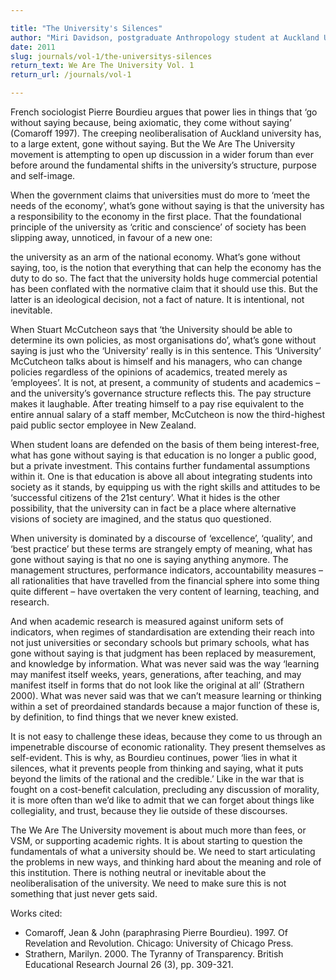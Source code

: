 ```yaml
---

title: "The University's Silences"
author: "Miri Davidson, postgraduate Anthropology student at Auckland University"
date: 2011
slug: journals/vol-1/the-universitys-silences
return_text: We Are The University Vol. 1
return_url: /journals/vol-1

---
```


French sociologist Pierre Bourdieu argues that power lies in things that ‘go without saying because, being axiomatic, they come without saying’ (Comaroff 1997).
The creeping neoliberalisation of Auckland university has, to a large extent, gone without saying. But the We Are The University movement is attempting to open up discussion in a wider forum than ever before around the fundamental shifts in the university’s structure, purpose and self-image.

When the government claims that universities must do more to ‘meet the needs of the economy’, what’s gone without saying is that the university has a responsibility to the economy in the first place. That the foundational principle of the university as ‘critic and conscience’ of society has been slipping away, unnoticed, in favour of a new one:

the university as an arm of the national economy. What’s gone without saying, too, is the notion that everything that can help the economy has the duty to do so. The fact that the university holds huge commercial potential has been conflated with the normative claim that it should use this. But the latter is an ideological decision, not a fact of nature. It is intentional, not inevitable.

When Stuart McCutcheon says that ‘the University should be able to determine its own policies, as most organisations do’, what’s gone without saying is just who the ‘University’ really is in this sentence. This ‘University’ McCutcheon talks about is himself and his managers, who can change policies regardless of the opinions of academics, treated merely as ‘employees’. It is not, at present, a community of students and academics – and the university’s governance structure reflects this. The pay structure makes it laughable. After treating himself to a pay rise equivalent to the entire annual salary of a staff member, McCutcheon is now the third-highest paid public sector employee in New Zealand.

When student loans are defended on the basis of them being interest-free, what has gone without saying is that education is no longer a public good, but a private investment. This contains further fundamental assumptions within it. One is that education is above all about integrating students into society as it stands, by equipping us with the right skills and attitudes to be ‘successful citizens of the 21st century’. What it hides is the other possibility, that the university can in fact be a place where alternative visions of society are imagined, and the status quo questioned.

When university is dominated by a discourse of ‘excellence’, ‘quality’, and ‘best practice’ but these terms are strangely empty of meaning, what has gone without saying is that no one is saying anything anymore. The management structures, performance indicators, accountability measures – all rationalities that have travelled from the financial sphere into some thing quite different – have overtaken the very content of learning, teaching, and research.

And when academic research is measured against uniform sets of indicators, when regimes of standardisation are extending their reach into not just universities or secondary schools but primary schools, what has gone without saying is that judgment has been replaced by measurement, and knowledge by information. What was never said was the way ‘learning may manifest itself weeks, years, generations, after teaching, and may manifest itself in forms that do not look like the original at all’ (Strathern 2000). What was never said was that we can’t measure learning or thinking within a set of preordained standards because a major function of these is, by definition, to find things that we never knew existed.

It is not easy to challenge these ideas, because they come to us through an impenetrable discourse of economic rationality. They present themselves as self-evident. This is why, as Bourdieu continues, power ‘lies in what it silences, what it prevents people from thinking and saying, what it puts beyond the limits of the rational and the credible.’ Like in the war that is fought on a cost-benefit calculation, precluding any discussion of morality, it is more often than we’d like to admit that we can forget about things like collegiality, and trust, because they lie outside of these discourses.

The We Are The University movement is about much more than fees, or VSM, or supporting academic rights. It is about starting to question the fundamentals of what a university should be. We need to start articulating the problems in new ways, and thinking hard about the meaning and role of this institution. There is nothing neutral or inevitable about the neoliberalisation of the university. We need to make sure this is not something that just never gets said.

Works cited:
- Comaroff, Jean & John (paraphrasing Pierre Bourdieu). 1997. Of Revelation and Revolution. Chicago: University of Chicago Press.
- Strathern, Marilyn. 2000. The Tyranny of Transparency. British Educational Research Journal 26 (3), pp. 309-321.